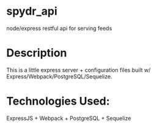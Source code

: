 # spydr_api

node/express restful api for serving feeds


# Description

This is a little express server + configuration files built w/ Express/Webpack/PostgreSQL/Sequelize.


# Technologies Used:

ExpressJS + Webpack + PostgreSQL + Sequelize

